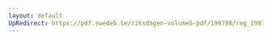 ```yaml
---
layout: default
UpRedirect: https://pdf.swedeb.se/riksdagen-volumeG-pdf/199798/reg_199798/reg_199798_0472.pdf
---
```

